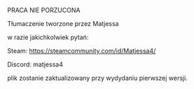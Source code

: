 PRACA NIE PORZUCONA

Tłumaczenie tworzone przez Matjessa

w razie jakichkolwiek pytań:

Steam: https://steamcommunity.com/id/Matjessa4/

Discord: matjessa4

plik zostanie zaktualizowany przy wydydaniu pierwszej wersji.
